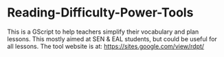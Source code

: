# Reading-Difficulty-Power-Tools
This is a GScript to help teachers simplify their vocabulary and plan lessons. This mostly aimed at SEN &amp; EAL students, but could be useful for all lessons.  The tool website is at: https://sites.google.com/view/rdpt/
